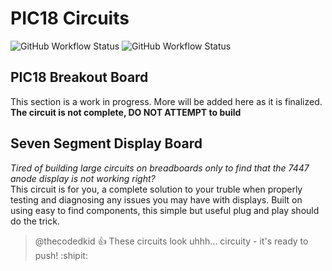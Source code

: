 
# **PIC18 Circuits**  
![GitHub Workflow Status](https://img.shields.io/badge/PIC_18_Breakout-not_passing-red)
![GitHub Workflow Status](https://img.shields.io/badge/Display-passing-brightgreen)

## **PIC18 Breakout Board**
This section is a work in progress. More will be added here as it is finalized.  
**The circuit is not complete, DO NOT ATTEMPT to build**  

## **Seven Segment Display Board**
*Tired of building large circuits on breadboards only to find that the 7447 anode display is not working right?*  
This circuit is for you, a complete solution to your truble when properly testing and diagnosing any issues you may have with displays.
Built on using easy to find components, this simple but useful plug and play should do the trick.

> @thecodedkid :+1: These circuits look uhhh... circuity - it's ready to push! :shipit: